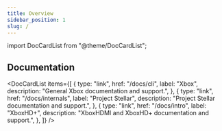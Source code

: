 ```yaml
---
title: Overview
sidebar_position: 1
slug: /
---
```


import DocCardList from "@theme/DocCardList";

## Documentation

<DocCardList
  items={[
    {
      type: "link",
      href: "/docs/cli",
      label: "Xbox",
      description:
        "General Xbox documentation and support.",
    },
    {
      type: "link",
      href: "/docs/internals",
      label: "Project Stellar",
      description:
        "Project Stellar documentation and support.",
    },
    {
      type: "link",
      href: "/docs/intro",
      label: "XboxHD+",
      description:
        "XboxHDMI and XboxHD+ documentation and support.",
    },
  ]}
/>
